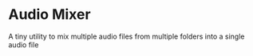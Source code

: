 # Audio Mixer
A tiny utility to mix multiple audio files from multiple folders into a single audio file
